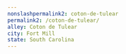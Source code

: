 ```yaml
---
﻿nonslashpermalink2: coton-de-tulear
permalink2: /coton-de-tulear/
alley: Coton de Tulear
city: Fort Mill
state: South Carolina
---
```

